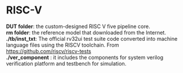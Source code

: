 # RISC-V
**DUT folder**: the custom-designed RISC V five pipeline core.  
**rm folder**: the reference model that downloaded from the Internet.  
**./tb/inst_txt**: The official rv32ui test suite code converted into machine language files using the RISCV toolchain. From https://github.com/riscv/riscv-tests  
**./ver_component** : it includes the components for system verilog verification platform and testbench for simulation.
